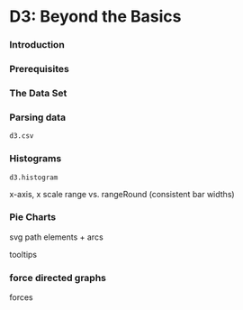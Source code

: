 # D3: Beyond the Basics

### Introduction

### Prerequisites

### The Data Set

### Parsing data

`d3.csv`

### Histograms

`d3.histogram`

x-axis, x scale
range vs. rangeRound (consistent bar widths)

### Pie Charts

svg path elements + arcs

tooltips

### force directed graphs

forces